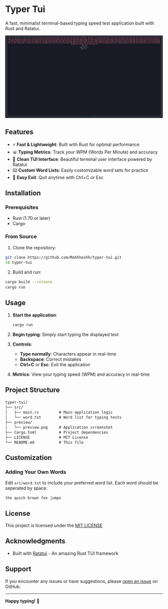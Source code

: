 # Typer Tui

A fast, minimalist terminal-based typing speed test application built with Rust and Ratatui.

![Preview](preview/preview.png)

## Features

- ⚡ **Fast & Lightweight**: Built with Rust for optimal performance
- 📊 **Typing Metrics**: Track your WPM (Words Per Minute) and accuracy
- 🎨 **Clean TUI Interface**: Beautiful terminal user interface powered by Ratatui
- ⌨️ **Custom Word Lists**: Easily customizable word sets for practice
- 🚪 **Easy Exit**: Quit anytime with Ctrl+C or Esc

## Installation

### Prerequisites

- Rust (1.70 or later)
- Cargo

### From Source

1. Clone the repository:
```bash
git clone https://github.com/Mahhheshh/typer-tui.git
cd typer-tui
```

2. Build and run:
```bash
cargo build --release
cargo run
```

## Usage

1. **Start the application**:
   ```bash
   cargo run
   ```

2. **Begin typing**: Simply start typing the displayed text

3. **Controls**:
   - **Type normally**: Characters appear in real-time
   - **Backspace**: Correct mistakes
   - **Ctrl+C** or **Esc**: Exit the application

4. **Metrics**: View your typing speed (WPM) and accuracy in real-time

## Project Structure

```
typer-tui/
├── src/
│   ├── main.rs         # Main application logic
│   └── word.txt        # Word list for typing tests
├── preview/
│   └── preview.png     # Application screenshot
├── Cargo.toml          # Project dependencies
├── LICENSE             # MIT License
└── README.md           # This file
```


## Customization

### Adding Your Own Words

Edit `src/word.txt` to include your preferred word list. Each word should be seperated by space:

```
the quick brown fox jumps
```

## License

This project is licensed under the [MIT LICENSE](LICENSE)

## Acknowledgments

- Built with [Ratatui](https://github.com/ratatui-org/ratatui) - An amazing Rust TUI framework

## Support

If you encounter any issues or have suggestions, please [open an issue](https://github.com/Mahhheshh/typer-tui/issues) on GitHub.

---

**Happy typing!** 🚀